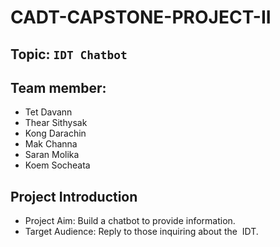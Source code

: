 # CADT-CAPSTONE-PROJECT-II

## Topic: `IDT Chatbot`

## Team member:
 - Tet Davann
 - Thear Sithysak
 - Kong Darachin
 - Mak Channa
 - Saran Molika
 - Koem Socheata

## Project Introduction
 - Project Aim: Build a chatbot to provide information. 
 - Target Audience: Reply to those inquiring about the  IDT.

